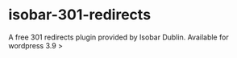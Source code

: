 # isobar-301-redirects
A free 301 redirects plugin provided by Isobar Dublin. Available for wordpress 3.9 >
